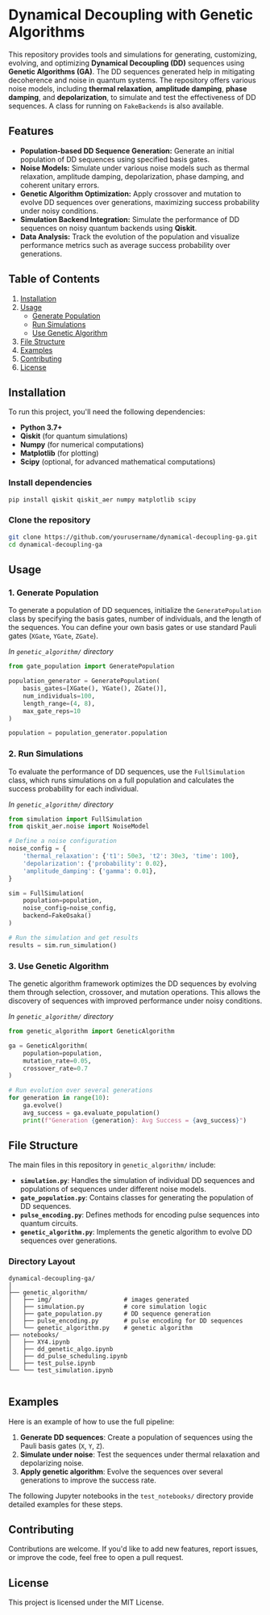 # Dynamical Decoupling with Genetic Algorithms

This repository provides tools and simulations for generating, customizing, evolving, and optimizing **Dynamical Decoupling (DD)** sequences using **Genetic Algorithms (GA)**. The DD sequences generated help in mitigating decoherence and noise in quantum systems. The repository offers various noise models, including **thermal relaxation**, **amplitude damping**, **phase damping**, and **depolarization**, to simulate and test the effectiveness of DD sequences. A class for running on `FakeBackends` is also available. 

## Features

- **Population-based DD Sequence Generation:** Generate an initial population of DD sequences using specified basis gates.
- **Noise Models:** Simulate under various noise models such as thermal relaxation, amplitude damping, depolarization, phase damping, and coherent unitary errors.
- **Genetic Algorithm Optimization:** Apply crossover and mutation to evolve DD sequences over generations, maximizing success probability under noisy conditions.
- **Simulation Backend Integration:** Simulate the performance of DD sequences on noisy quantum backends using **Qiskit**.
- **Data Analysis:** Track the evolution of the population and visualize performance metrics such as average success probability over generations.

## Table of Contents

1. [Installation](#installation)
2. [Usage](#usage)
   - [Generate Population](#generate-population)
   - [Run Simulations](#run-simulations)
   - [Use Genetic Algorithm](#use-genetic-algorithm)
3. [File Structure](#file-structure)
4. [Examples](#examples)
5. [Contributing](#contributing)
6. [License](#license)

## Installation

To run this project, you'll need the following dependencies:

- **Python 3.7+**
- **Qiskit** (for quantum simulations)
- **Numpy** (for numerical computations)
- **Matplotlib** (for plotting)
- **Scipy** (optional, for advanced mathematical computations)

### Install dependencies

```bash
pip install qiskit qiskit_aer numpy matplotlib scipy
```

### Clone the repository

```bash
git clone https://github.com/yourusername/dynamical-decoupling-ga.git
cd dynamical-decoupling-ga
```

## Usage

### 1. Generate Population

To generate a population of DD sequences, initialize the `GeneratePopulation` class by specifying the basis gates, number of individuals, and the length of the sequences. You can define your own basis gates or use standard Pauli gates (`XGate`, `YGate`, `ZGate`).

*In `genetic_algorithm/` directory*

```python
from gate_population import GeneratePopulation

population_generator = GeneratePopulation(
    basis_gates=[XGate(), YGate(), ZGate()], 
    num_individuals=100, 
    length_range=(4, 8), 
    max_gate_reps=10
)

population = population_generator.population
```

### 2. Run Simulations

To evaluate the performance of DD sequences, use the `FullSimulation` class, which runs simulations on a full population and calculates the success probability for each individual.

*In `genetic_algorithm/` directory*

```python
from simulation import FullSimulation
from qiskit_aer.noise import NoiseModel

# Define a noise configuration
noise_config = {
    'thermal_relaxation': {'t1': 50e3, 't2': 30e3, 'time': 100},
    'depolarization': {'probability': 0.02},
    'amplitude_damping': {'gamma': 0.01},
}

sim = FullSimulation(
    population=population, 
    noise_config=noise_config, 
    backend=FakeOsaka()
)

# Run the simulation and get results
results = sim.run_simulation()
```

### 3. Use Genetic Algorithm

The genetic algorithm framework optimizes the DD sequences by evolving them through selection, crossover, and mutation operations. This allows the discovery of sequences with improved performance under noisy conditions.

*In `genetic_algorithm/` directory*

```python
from genetic_algorithm import GeneticAlgorithm

ga = GeneticAlgorithm(
    population=population, 
    mutation_rate=0.05, 
    crossover_rate=0.7
)

# Run evolution over several generations
for generation in range(10):
    ga.evolve()
    avg_success = ga.evaluate_population()
    print(f"Generation {generation}: Avg Success = {avg_success}")
```

## File Structure

The main files in this repository in `genetic_algorithm/` include:

- **`simulation.py`**: Handles the simulation of individual DD sequences and populations of sequences under different noise models.
- **`gate_population.py`**: Contains classes for generating the population of DD sequences.
- **`pulse_encoding.py`**: Defines methods for encoding pulse sequences into quantum circuits.
- **`genetic_algorithm.py`**: Implements the genetic algorithm to evolve DD sequences over generations.

### Directory Layout

```text
dynamical-decoupling-ga/
│
├── genetic_algorithm/ 
│   ├── img/                    # images generated
│   ├── simulation.py           # core simulation logic
│   ├── gate_population.py      # DD sequence generation
│   ├── pulse_encoding.py       # pulse encoding for DD sequences
│   └── genetic_algorithm.py    # genetic algorithm
├── notebooks/   
│   ├── XY4.ipynb     
│   ├── dd_genetic_algo.ipynb       
│   ├── dd_pulse_scheduling.ipynb 
│   ├── test_pulse.ipynb
└── └── test_simulation.ipynb                  
                        
```

## Examples

Here is an example of how to use the full pipeline:

1. **Generate DD sequences**: Create a population of sequences using the Pauli basis gates (`X`, `Y`, `Z`).
2. **Simulate under noise**: Test the sequences under thermal relaxation and depolarizing noise.
3. **Apply genetic algorithm**: Evolve the sequences over several generations to improve the success rate.

The following Jupyter notebooks in the `test_notebooks/` directory provide detailed examples for these steps.

## Contributing

Contributions are welcome. If you'd like to add new features, report issues, or improve the code, feel free to open a pull request.

## License

This project is licensed under the MIT License.
